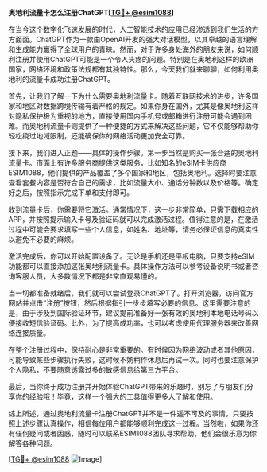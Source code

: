 **奥地利流量卡怎么注册ChatGPT[[TG💪+ @esim1088](https://t.me/s/esim1088)]**

在当今这个数字化飞速发展的时代，人工智能技术的应用已经渗透到我们生活的方方面面。ChatGPT作为一款由OpenAI开发的强大对话模型，以其卓越的语言理解和生成能力赢得了全球用户的青睐。然而，对于许多身处海外的朋友来说，如何顺利注册并使用ChatGPT可能是一个令人头疼的问题。特别是在奥地利这样的欧洲国家，网络环境和政策法规都有其独特性。那么，今天我们就来聊聊，如何利用奥地利的流量卡成功注册ChatGPT。

首先，让我们了解一下为什么需要奥地利流量卡。随着互联网技术的进步，许多国家和地区对数据跨境传输有着严格的规定。如果你身在国外，尤其是像奥地利这样对隐私保护极为重视的地方，直接使用国内手机号或邮箱进行注册可能会遇到困难。而奥地利流量卡则提供了一种便捷的方式来解决这些问题，它不仅能够帮助你轻松绕过地域限制，还能确保你的网络活动更加安全可靠。

接下来，我们进入正题——具体的操作步骤。第一步当然是购买一张合适的奥地利流量卡。市面上有许多服务商提供这类服务，比如知名的eSIM卡供应商ESIM1088，他们提供的产品覆盖了多个国家和地区，包括奥地利。选择时要注意查看套餐内容是否符合自己的需求，比如流量大小、通话分钟数以及价格等。确定好之后，按照指示完成下单和支付即可。

收到流量卡后，你需要将它激活。通常情况下，这一步非常简单，只需下载相应的APP，并按照提示输入卡号及验证码就可以完成激活过程。值得注意的是，在激活过程中可能会要求填写一些个人信息，如姓名、地址等，请务必保证信息的真实性以避免不必要的麻烦。

激活完成后，你可以开始配置设备了。无论是手机还是平板电脑，只要支持eSIM功能都可以直接添加这张奥地利流量卡。具体操作方法可以参考设备说明书或者咨询客服人员，大多数情况下都是非常直观易懂的。

当一切都准备就绪后，我们就可以尝试登录ChatGPT了。打开浏览器，访问官方网站并点击“注册”按钮，然后根据指引一步步填写必要的信息。这里需要注意的是，由于涉及到国际验证环节，建议提前准备好一张有效的奥地利本地电话号码以便接收短信验证码。此外，为了提高成功率，也可以考虑使用代理服务器来改善网络连接质量。

在整个注册过程中，保持耐心是非常重要的。有时候因为网络波动或者其他原因，可能导致某些步骤执行失败，这时候不妨稍作休息后再试一次。同时也要注意保护个人隐私，不要随意透露过多的敏感信息给第三方平台。

最后，当你终于成功注册并开始体验ChatGPT带来的乐趣时，别忘了与朋友们分享你的经验哦！毕竟，这样一个强大的工具值得更多人了解和使用。

综上所述，通过奥地利流量卡注册ChatGPT并不是一件遥不可及的事情，只要按照上述步骤认真操作，相信每位用户都能够顺利完成这一过程。当然啦，如果你还有任何疑问或者困惑，随时可以联系ESIM1088团队寻求帮助，他们会很乐意为你解答各种问题。

[[TG💪+ @esim1088](https://t.me/s/esim1088) ![Image](https://i.postimg.cc/4NQfJmqS/Snipaste-2025-05-13-00-14-12.png)]